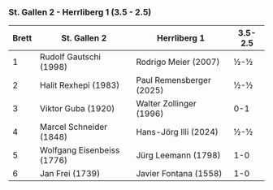 ### St. Gallen 2 - Herrliberg 1 (3.5 - 2.5)

| Brett | St. Gallen 2               | Herrliberg 1             | 3.5-2.5 |
|-------|----------------------------|--------------------------|---------|
| 1     | Rudolf Gautschi (1998)     | Rodrigo Meier (2007)     | ½-½     |
| 2     | Halit Rexhepi (1983)       | Paul Remensberger (2025) | ½-½     |
| 3     | Viktor Guba (1920)         | Walter Zollinger (1996)  | 0-1     |
| 4     | Marcel Schneider (1848)    | Hans-Jörg Illi (2024)    | ½-½     |
| 5     | Wolfgang Eisenbeiss (1776) | Jürg Leemann (1798)      | 1-0     |
| 6     | Jan Frei (1739)            | Javier Fontana (1558)    | 1-0     |

